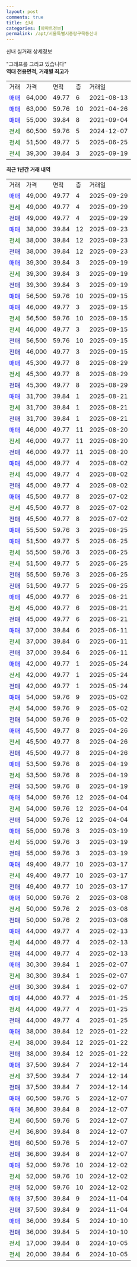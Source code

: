 ```yaml
---
layout: post
comments: true
title: 신내
categories: [아파트정보]
permalink: /apt/서울특별시중랑구묵동신내
---
```


신내 실거래 상세정보

<script type="text/javascript">
  google.charts.load('current', {'packages':['line', 'corechart']});
  google.charts.setOnLoadCallback(drawChart);

  function drawChart() {
    var data = new google.visualization.DataTable();
    data.addColumn('date', '거래일');
    data.addColumn('number', "매매");
    data.addColumn('number', "전세");
    data.addColumn('number', "전매");

    data.addRows([[new Date(Date.parse("2025-09-29")), 49000, null, null], [new Date(Date.parse("2025-09-29")), null, 49000, null], [new Date(Date.parse("2025-09-29")), null, null, 49000], [new Date(Date.parse("2025-09-23")), 38000, null, null], [new Date(Date.parse("2025-09-23")), null, 38000, null], [new Date(Date.parse("2025-09-23")), null, null, 38000], [new Date(Date.parse("2025-09-19")), 39300, null, null], [new Date(Date.parse("2025-09-19")), null, 39300, null], [new Date(Date.parse("2025-09-19")), null, null, 39300], [new Date(Date.parse("2025-09-15")), 56500, null, null], [new Date(Date.parse("2025-09-15")), 46000, null, null], [new Date(Date.parse("2025-09-15")), null, 56500, null], [new Date(Date.parse("2025-09-15")), null, 46000, null], [new Date(Date.parse("2025-09-15")), null, null, 56500], [new Date(Date.parse("2025-09-15")), null, null, 46000], [new Date(Date.parse("2025-08-29")), 45300, null, null], [new Date(Date.parse("2025-08-29")), null, 45300, null], [new Date(Date.parse("2025-08-29")), null, null, 45300], [new Date(Date.parse("2025-08-21")), 31700, null, null], [new Date(Date.parse("2025-08-21")), null, 31700, null], [new Date(Date.parse("2025-08-21")), null, null, 31700], [new Date(Date.parse("2025-08-20")), 46000, null, null], [new Date(Date.parse("2025-08-20")), null, 46000, null], [new Date(Date.parse("2025-08-20")), null, null, 46000], [new Date(Date.parse("2025-08-02")), 45000, null, null], [new Date(Date.parse("2025-08-02")), null, 45000, null], [new Date(Date.parse("2025-08-02")), null, null, 45000], [new Date(Date.parse("2025-07-02")), 45500, null, null], [new Date(Date.parse("2025-07-02")), null, 45500, null], [new Date(Date.parse("2025-07-02")), null, null, 45500], [new Date(Date.parse("2025-06-25")), 55500, null, null], [new Date(Date.parse("2025-06-25")), 51500, null, null], [new Date(Date.parse("2025-06-25")), null, 55500, null], [new Date(Date.parse("2025-06-25")), null, 51500, null], [new Date(Date.parse("2025-06-25")), null, null, 55500], [new Date(Date.parse("2025-06-25")), null, null, 51500], [new Date(Date.parse("2025-06-21")), 45000, null, null], [new Date(Date.parse("2025-06-21")), null, 45000, null], [new Date(Date.parse("2025-06-21")), null, null, 45000], [new Date(Date.parse("2025-06-11")), 37000, null, null], [new Date(Date.parse("2025-06-11")), null, 37000, null], [new Date(Date.parse("2025-06-11")), null, null, 37000], [new Date(Date.parse("2025-05-24")), 42000, null, null], [new Date(Date.parse("2025-05-24")), null, 42000, null], [new Date(Date.parse("2025-05-24")), null, null, 42000], [new Date(Date.parse("2025-05-02")), 54000, null, null], [new Date(Date.parse("2025-05-02")), null, 54000, null], [new Date(Date.parse("2025-05-02")), null, null, 54000], [new Date(Date.parse("2025-04-26")), 45500, null, null], [new Date(Date.parse("2025-04-26")), null, 45500, null], [new Date(Date.parse("2025-04-26")), null, null, 45500], [new Date(Date.parse("2025-04-19")), 53500, null, null], [new Date(Date.parse("2025-04-19")), null, 53500, null], [new Date(Date.parse("2025-04-19")), null, null, 53500], [new Date(Date.parse("2025-04-04")), 54000, null, null], [new Date(Date.parse("2025-04-04")), null, 54000, null], [new Date(Date.parse("2025-04-04")), null, null, 54000], [new Date(Date.parse("2025-03-19")), 55000, null, null], [new Date(Date.parse("2025-03-19")), null, 55000, null], [new Date(Date.parse("2025-03-19")), null, null, 55000], [new Date(Date.parse("2025-03-17")), 49400, null, null], [new Date(Date.parse("2025-03-17")), null, 49400, null], [new Date(Date.parse("2025-03-17")), null, null, 49400], [new Date(Date.parse("2025-03-08")), 50000, null, null], [new Date(Date.parse("2025-03-08")), null, 50000, null], [new Date(Date.parse("2025-03-08")), null, null, 50000], [new Date(Date.parse("2025-02-13")), 44000, null, null], [new Date(Date.parse("2025-02-13")), null, 44000, null], [new Date(Date.parse("2025-02-13")), null, null, 44000], [new Date(Date.parse("2025-02-07")), 30300, null, null], [new Date(Date.parse("2025-02-07")), null, 30300, null], [new Date(Date.parse("2025-02-07")), null, null, 30300], [new Date(Date.parse("2025-01-25")), 44000, null, null], [new Date(Date.parse("2025-01-25")), null, 44000, null], [new Date(Date.parse("2025-01-25")), null, null, 44000], [new Date(Date.parse("2025-01-22")), 38000, null, null], [new Date(Date.parse("2025-01-22")), null, 38000, null], [new Date(Date.parse("2025-01-22")), null, null, 38000], [new Date(Date.parse("2024-12-14")), 37500, null, null], [new Date(Date.parse("2024-12-14")), null, 37500, null], [new Date(Date.parse("2024-12-14")), null, null, 37500], [new Date(Date.parse("2024-12-07")), 60500, null, null], [new Date(Date.parse("2024-12-07")), 36800, null, null], [new Date(Date.parse("2024-12-07")), null, 60500, null], [new Date(Date.parse("2024-12-07")), null, 36800, null], [new Date(Date.parse("2024-12-07")), null, null, 60500], [new Date(Date.parse("2024-12-07")), null, null, 36800], [new Date(Date.parse("2024-12-02")), 52000, null, null], [new Date(Date.parse("2024-12-02")), null, 52000, null], [new Date(Date.parse("2024-12-02")), null, null, 52000], [new Date(Date.parse("2024-11-04")), 37500, null, null], [new Date(Date.parse("2024-11-04")), null, null, 37500], [new Date(Date.parse("2024-10-10")), 36000, null, null], [new Date(Date.parse("2024-10-10")), null, null, 36000], [new Date(Date.parse("2024-10-05")), null, 17000, null], [new Date(Date.parse("2024-10-05")), null, 20000, null]]);

    var options = {
      hAxis: {
        format: 'yyyy/MM/dd'
      },    
      lineWidth: 0,
      pointsVisible: true,    
      title: '최근 1년간 유형별 실거래가 분포',
      legend: { position: 'bottom' }
    };

    var formatter = new google.visualization.NumberFormat({pattern:'###,###'} );
    formatter.format(data, 1);
    formatter.format(data, 2);
    
    setTimeout(function() {
        var chart = new google.visualization.LineChart(document.getElementById('columnchart_material'));
        chart.draw(data, (options));
        document.getElementById('loading').style.display = 'none';
    }, 200);
  }
</script>


<div id="loading" style="z-index:20; display: block; margin-left: 0px">"그래프를 그리고 있습니다"</div>
<div id="columnchart_material" style="width: 95%; margin-left: 0px; display: block"></div>
<!-- contents start -->
<b>역대 전용면적, 거래별 최고가</b>
<table class="sortable">
    <tr>
      <td>거래</td>
      <td>가격</td>
      <td>면적</td>
      <td>층</td>
      <td>거래일</td>
    </tr>
        <tr>
          <td><a style="color: blue">매매</a></td>
          <td>64,000</td>
          <td>49.77</td>
          <td>6</td>
          <td>2021-08-13</td>
        </tr>            <tr>
          <td><a style="color: blue">매매</a></td>
          <td>63,000</td>
          <td>59.76</td>
          <td>10</td>
          <td>2021-04-26</td>
        </tr>            <tr>
          <td><a style="color: blue">매매</a></td>
          <td>55,000</td>
          <td>39.84</td>
          <td>8</td>
          <td>2021-09-04</td>
        </tr>        
        <tr>
              <td><a style="color: darkgreen">전세</a></td>
              <td>60,500</td>
              <td>59.76</td>
              <td>5</td>
              <td>2024-12-07</td>
            </tr>            <tr>
              <td><a style="color: darkgreen">전세</a></td>
              <td>51,500</td>
              <td>49.77</td>
              <td>5</td>
              <td>2025-06-25</td>
            </tr>            <tr>
              <td><a style="color: darkgreen">전세</a></td>
              <td>39,300</td>
              <td>39.84</td>
              <td>3</td>
              <td>2025-09-19</td>
            </tr>        
    
</table>

<b>최근 1년간 거래 내역</b>

<table class="sortable">
    <tr>
      <td>거래</td>
      <td>가격</td>
      <td>면적</td>
      <td>층</td>
      <td>거래일</td>
    </tr>
    <tr>
      <td><a style="color: blue">매매</a></td>
      <td>49,000</td>
      <td>49.77</td>
      <td>4</td>
      <td>2025-09-29</td>
    </tr>          <tr>
      <td><a style="color: darkgreen">전세</a></td>
      <td>49,000</td>
      <td>49.77</td>
      <td>4</td>
      <td>2025-09-29</td>
    </tr>          <tr>
      <td><a style="color: darkblue">전매</a></td>
      <td>49,000</td>
      <td>49.77</td>
      <td>4</td>
      <td>2025-09-29</td>
    </tr>          <tr>
      <td><a style="color: blue">매매</a></td>
      <td>38,000</td>
      <td>39.84</td>
      <td>12</td>
      <td>2025-09-23</td>
    </tr>          <tr>
      <td><a style="color: darkgreen">전세</a></td>
      <td>38,000</td>
      <td>39.84</td>
      <td>12</td>
      <td>2025-09-23</td>
    </tr>          <tr>
      <td><a style="color: darkblue">전매</a></td>
      <td>38,000</td>
      <td>39.84</td>
      <td>12</td>
      <td>2025-09-23</td>
    </tr>          <tr>
      <td><a style="color: blue">매매</a></td>
      <td>39,300</td>
      <td>39.84</td>
      <td>3</td>
      <td>2025-09-19</td>
    </tr>          <tr>
      <td><a style="color: darkgreen">전세</a></td>
      <td>39,300</td>
      <td>39.84</td>
      <td>3</td>
      <td>2025-09-19</td>
    </tr>          <tr>
      <td><a style="color: darkblue">전매</a></td>
      <td>39,300</td>
      <td>39.84</td>
      <td>3</td>
      <td>2025-09-19</td>
    </tr>          <tr>
      <td><a style="color: blue">매매</a></td>
      <td>56,500</td>
      <td>59.76</td>
      <td>10</td>
      <td>2025-09-15</td>
    </tr>          <tr>
      <td><a style="color: blue">매매</a></td>
      <td>46,000</td>
      <td>49.77</td>
      <td>3</td>
      <td>2025-09-15</td>
    </tr>          <tr>
      <td><a style="color: darkgreen">전세</a></td>
      <td>56,500</td>
      <td>59.76</td>
      <td>10</td>
      <td>2025-09-15</td>
    </tr>          <tr>
      <td><a style="color: darkgreen">전세</a></td>
      <td>46,000</td>
      <td>49.77</td>
      <td>3</td>
      <td>2025-09-15</td>
    </tr>          <tr>
      <td><a style="color: darkblue">전매</a></td>
      <td>56,500</td>
      <td>59.76</td>
      <td>10</td>
      <td>2025-09-15</td>
    </tr>          <tr>
      <td><a style="color: darkblue">전매</a></td>
      <td>46,000</td>
      <td>49.77</td>
      <td>3</td>
      <td>2025-09-15</td>
    </tr>          <tr>
      <td><a style="color: blue">매매</a></td>
      <td>45,300</td>
      <td>49.77</td>
      <td>8</td>
      <td>2025-08-29</td>
    </tr>          <tr>
      <td><a style="color: darkgreen">전세</a></td>
      <td>45,300</td>
      <td>49.77</td>
      <td>8</td>
      <td>2025-08-29</td>
    </tr>          <tr>
      <td><a style="color: darkblue">전매</a></td>
      <td>45,300</td>
      <td>49.77</td>
      <td>8</td>
      <td>2025-08-29</td>
    </tr>          <tr>
      <td><a style="color: blue">매매</a></td>
      <td>31,700</td>
      <td>39.84</td>
      <td>1</td>
      <td>2025-08-21</td>
    </tr>          <tr>
      <td><a style="color: darkgreen">전세</a></td>
      <td>31,700</td>
      <td>39.84</td>
      <td>1</td>
      <td>2025-08-21</td>
    </tr>          <tr>
      <td><a style="color: darkblue">전매</a></td>
      <td>31,700</td>
      <td>39.84</td>
      <td>1</td>
      <td>2025-08-21</td>
    </tr>          <tr>
      <td><a style="color: blue">매매</a></td>
      <td>46,000</td>
      <td>49.77</td>
      <td>11</td>
      <td>2025-08-20</td>
    </tr>          <tr>
      <td><a style="color: darkgreen">전세</a></td>
      <td>46,000</td>
      <td>49.77</td>
      <td>11</td>
      <td>2025-08-20</td>
    </tr>          <tr>
      <td><a style="color: darkblue">전매</a></td>
      <td>46,000</td>
      <td>49.77</td>
      <td>11</td>
      <td>2025-08-20</td>
    </tr>          <tr>
      <td><a style="color: blue">매매</a></td>
      <td>45,000</td>
      <td>49.77</td>
      <td>4</td>
      <td>2025-08-02</td>
    </tr>          <tr>
      <td><a style="color: darkgreen">전세</a></td>
      <td>45,000</td>
      <td>49.77</td>
      <td>4</td>
      <td>2025-08-02</td>
    </tr>          <tr>
      <td><a style="color: darkblue">전매</a></td>
      <td>45,000</td>
      <td>49.77</td>
      <td>4</td>
      <td>2025-08-02</td>
    </tr>          <tr>
      <td><a style="color: blue">매매</a></td>
      <td>45,500</td>
      <td>49.77</td>
      <td>8</td>
      <td>2025-07-02</td>
    </tr>          <tr>
      <td><a style="color: darkgreen">전세</a></td>
      <td>45,500</td>
      <td>49.77</td>
      <td>8</td>
      <td>2025-07-02</td>
    </tr>          <tr>
      <td><a style="color: darkblue">전매</a></td>
      <td>45,500</td>
      <td>49.77</td>
      <td>8</td>
      <td>2025-07-02</td>
    </tr>          <tr>
      <td><a style="color: blue">매매</a></td>
      <td>55,500</td>
      <td>59.76</td>
      <td>3</td>
      <td>2025-06-25</td>
    </tr>          <tr>
      <td><a style="color: blue">매매</a></td>
      <td>51,500</td>
      <td>49.77</td>
      <td>5</td>
      <td>2025-06-25</td>
    </tr>          <tr>
      <td><a style="color: darkgreen">전세</a></td>
      <td>55,500</td>
      <td>59.76</td>
      <td>3</td>
      <td>2025-06-25</td>
    </tr>          <tr>
      <td><a style="color: darkgreen">전세</a></td>
      <td>51,500</td>
      <td>49.77</td>
      <td>5</td>
      <td>2025-06-25</td>
    </tr>          <tr>
      <td><a style="color: darkblue">전매</a></td>
      <td>55,500</td>
      <td>59.76</td>
      <td>3</td>
      <td>2025-06-25</td>
    </tr>          <tr>
      <td><a style="color: darkblue">전매</a></td>
      <td>51,500</td>
      <td>49.77</td>
      <td>5</td>
      <td>2025-06-25</td>
    </tr>          <tr>
      <td><a style="color: blue">매매</a></td>
      <td>45,000</td>
      <td>49.77</td>
      <td>6</td>
      <td>2025-06-21</td>
    </tr>          <tr>
      <td><a style="color: darkgreen">전세</a></td>
      <td>45,000</td>
      <td>49.77</td>
      <td>6</td>
      <td>2025-06-21</td>
    </tr>          <tr>
      <td><a style="color: darkblue">전매</a></td>
      <td>45,000</td>
      <td>49.77</td>
      <td>6</td>
      <td>2025-06-21</td>
    </tr>          <tr>
      <td><a style="color: blue">매매</a></td>
      <td>37,000</td>
      <td>39.84</td>
      <td>6</td>
      <td>2025-06-11</td>
    </tr>          <tr>
      <td><a style="color: darkgreen">전세</a></td>
      <td>37,000</td>
      <td>39.84</td>
      <td>6</td>
      <td>2025-06-11</td>
    </tr>          <tr>
      <td><a style="color: darkblue">전매</a></td>
      <td>37,000</td>
      <td>39.84</td>
      <td>6</td>
      <td>2025-06-11</td>
    </tr>          <tr>
      <td><a style="color: blue">매매</a></td>
      <td>42,000</td>
      <td>49.77</td>
      <td>1</td>
      <td>2025-05-24</td>
    </tr>          <tr>
      <td><a style="color: darkgreen">전세</a></td>
      <td>42,000</td>
      <td>49.77</td>
      <td>1</td>
      <td>2025-05-24</td>
    </tr>          <tr>
      <td><a style="color: darkblue">전매</a></td>
      <td>42,000</td>
      <td>49.77</td>
      <td>1</td>
      <td>2025-05-24</td>
    </tr>          <tr>
      <td><a style="color: blue">매매</a></td>
      <td>54,000</td>
      <td>59.76</td>
      <td>9</td>
      <td>2025-05-02</td>
    </tr>          <tr>
      <td><a style="color: darkgreen">전세</a></td>
      <td>54,000</td>
      <td>59.76</td>
      <td>9</td>
      <td>2025-05-02</td>
    </tr>          <tr>
      <td><a style="color: darkblue">전매</a></td>
      <td>54,000</td>
      <td>59.76</td>
      <td>9</td>
      <td>2025-05-02</td>
    </tr>          <tr>
      <td><a style="color: blue">매매</a></td>
      <td>45,500</td>
      <td>49.77</td>
      <td>8</td>
      <td>2025-04-26</td>
    </tr>          <tr>
      <td><a style="color: darkgreen">전세</a></td>
      <td>45,500</td>
      <td>49.77</td>
      <td>8</td>
      <td>2025-04-26</td>
    </tr>          <tr>
      <td><a style="color: darkblue">전매</a></td>
      <td>45,500</td>
      <td>49.77</td>
      <td>8</td>
      <td>2025-04-26</td>
    </tr>          <tr>
      <td><a style="color: blue">매매</a></td>
      <td>53,500</td>
      <td>59.76</td>
      <td>8</td>
      <td>2025-04-19</td>
    </tr>          <tr>
      <td><a style="color: darkgreen">전세</a></td>
      <td>53,500</td>
      <td>59.76</td>
      <td>8</td>
      <td>2025-04-19</td>
    </tr>          <tr>
      <td><a style="color: darkblue">전매</a></td>
      <td>53,500</td>
      <td>59.76</td>
      <td>8</td>
      <td>2025-04-19</td>
    </tr>          <tr>
      <td><a style="color: blue">매매</a></td>
      <td>54,000</td>
      <td>59.76</td>
      <td>12</td>
      <td>2025-04-04</td>
    </tr>          <tr>
      <td><a style="color: darkgreen">전세</a></td>
      <td>54,000</td>
      <td>59.76</td>
      <td>12</td>
      <td>2025-04-04</td>
    </tr>          <tr>
      <td><a style="color: darkblue">전매</a></td>
      <td>54,000</td>
      <td>59.76</td>
      <td>12</td>
      <td>2025-04-04</td>
    </tr>          <tr>
      <td><a style="color: blue">매매</a></td>
      <td>55,000</td>
      <td>59.76</td>
      <td>3</td>
      <td>2025-03-19</td>
    </tr>          <tr>
      <td><a style="color: darkgreen">전세</a></td>
      <td>55,000</td>
      <td>59.76</td>
      <td>3</td>
      <td>2025-03-19</td>
    </tr>          <tr>
      <td><a style="color: darkblue">전매</a></td>
      <td>55,000</td>
      <td>59.76</td>
      <td>3</td>
      <td>2025-03-19</td>
    </tr>          <tr>
      <td><a style="color: blue">매매</a></td>
      <td>49,400</td>
      <td>49.77</td>
      <td>10</td>
      <td>2025-03-17</td>
    </tr>          <tr>
      <td><a style="color: darkgreen">전세</a></td>
      <td>49,400</td>
      <td>49.77</td>
      <td>10</td>
      <td>2025-03-17</td>
    </tr>          <tr>
      <td><a style="color: darkblue">전매</a></td>
      <td>49,400</td>
      <td>49.77</td>
      <td>10</td>
      <td>2025-03-17</td>
    </tr>          <tr>
      <td><a style="color: blue">매매</a></td>
      <td>50,000</td>
      <td>59.76</td>
      <td>2</td>
      <td>2025-03-08</td>
    </tr>          <tr>
      <td><a style="color: darkgreen">전세</a></td>
      <td>50,000</td>
      <td>59.76</td>
      <td>2</td>
      <td>2025-03-08</td>
    </tr>          <tr>
      <td><a style="color: darkblue">전매</a></td>
      <td>50,000</td>
      <td>59.76</td>
      <td>2</td>
      <td>2025-03-08</td>
    </tr>          <tr>
      <td><a style="color: blue">매매</a></td>
      <td>44,000</td>
      <td>49.77</td>
      <td>4</td>
      <td>2025-02-13</td>
    </tr>          <tr>
      <td><a style="color: darkgreen">전세</a></td>
      <td>44,000</td>
      <td>49.77</td>
      <td>4</td>
      <td>2025-02-13</td>
    </tr>          <tr>
      <td><a style="color: darkblue">전매</a></td>
      <td>44,000</td>
      <td>49.77</td>
      <td>4</td>
      <td>2025-02-13</td>
    </tr>          <tr>
      <td><a style="color: blue">매매</a></td>
      <td>30,300</td>
      <td>39.84</td>
      <td>1</td>
      <td>2025-02-07</td>
    </tr>          <tr>
      <td><a style="color: darkgreen">전세</a></td>
      <td>30,300</td>
      <td>39.84</td>
      <td>1</td>
      <td>2025-02-07</td>
    </tr>          <tr>
      <td><a style="color: darkblue">전매</a></td>
      <td>30,300</td>
      <td>39.84</td>
      <td>1</td>
      <td>2025-02-07</td>
    </tr>          <tr>
      <td><a style="color: blue">매매</a></td>
      <td>44,000</td>
      <td>49.77</td>
      <td>4</td>
      <td>2025-01-25</td>
    </tr>          <tr>
      <td><a style="color: darkgreen">전세</a></td>
      <td>44,000</td>
      <td>49.77</td>
      <td>4</td>
      <td>2025-01-25</td>
    </tr>          <tr>
      <td><a style="color: darkblue">전매</a></td>
      <td>44,000</td>
      <td>49.77</td>
      <td>4</td>
      <td>2025-01-25</td>
    </tr>          <tr>
      <td><a style="color: blue">매매</a></td>
      <td>38,000</td>
      <td>39.84</td>
      <td>12</td>
      <td>2025-01-22</td>
    </tr>          <tr>
      <td><a style="color: darkgreen">전세</a></td>
      <td>38,000</td>
      <td>39.84</td>
      <td>12</td>
      <td>2025-01-22</td>
    </tr>          <tr>
      <td><a style="color: darkblue">전매</a></td>
      <td>38,000</td>
      <td>39.84</td>
      <td>12</td>
      <td>2025-01-22</td>
    </tr>          <tr>
      <td><a style="color: blue">매매</a></td>
      <td>37,500</td>
      <td>39.84</td>
      <td>7</td>
      <td>2024-12-14</td>
    </tr>          <tr>
      <td><a style="color: darkgreen">전세</a></td>
      <td>37,500</td>
      <td>39.84</td>
      <td>7</td>
      <td>2024-12-14</td>
    </tr>          <tr>
      <td><a style="color: darkblue">전매</a></td>
      <td>37,500</td>
      <td>39.84</td>
      <td>7</td>
      <td>2024-12-14</td>
    </tr>          <tr>
      <td><a style="color: blue">매매</a></td>
      <td>60,500</td>
      <td>59.76</td>
      <td>5</td>
      <td>2024-12-07</td>
    </tr>          <tr>
      <td><a style="color: blue">매매</a></td>
      <td>36,800</td>
      <td>39.84</td>
      <td>8</td>
      <td>2024-12-07</td>
    </tr>          <tr>
      <td><a style="color: darkgreen">전세</a></td>
      <td>60,500</td>
      <td>59.76</td>
      <td>5</td>
      <td>2024-12-07</td>
    </tr>          <tr>
      <td><a style="color: darkgreen">전세</a></td>
      <td>36,800</td>
      <td>39.84</td>
      <td>8</td>
      <td>2024-12-07</td>
    </tr>          <tr>
      <td><a style="color: darkblue">전매</a></td>
      <td>60,500</td>
      <td>59.76</td>
      <td>5</td>
      <td>2024-12-07</td>
    </tr>          <tr>
      <td><a style="color: darkblue">전매</a></td>
      <td>36,800</td>
      <td>39.84</td>
      <td>8</td>
      <td>2024-12-07</td>
    </tr>          <tr>
      <td><a style="color: blue">매매</a></td>
      <td>52,000</td>
      <td>59.76</td>
      <td>10</td>
      <td>2024-12-02</td>
    </tr>          <tr>
      <td><a style="color: darkgreen">전세</a></td>
      <td>52,000</td>
      <td>59.76</td>
      <td>10</td>
      <td>2024-12-02</td>
    </tr>          <tr>
      <td><a style="color: darkblue">전매</a></td>
      <td>52,000</td>
      <td>59.76</td>
      <td>10</td>
      <td>2024-12-02</td>
    </tr>          <tr>
      <td><a style="color: blue">매매</a></td>
      <td>37,500</td>
      <td>39.84</td>
      <td>9</td>
      <td>2024-11-04</td>
    </tr>          <tr>
      <td><a style="color: darkblue">전매</a></td>
      <td>37,500</td>
      <td>39.84</td>
      <td>9</td>
      <td>2024-11-04</td>
    </tr>          <tr>
      <td><a style="color: blue">매매</a></td>
      <td>36,000</td>
      <td>39.84</td>
      <td>5</td>
      <td>2024-10-10</td>
    </tr>          <tr>
      <td><a style="color: darkblue">전매</a></td>
      <td>36,000</td>
      <td>39.84</td>
      <td>5</td>
      <td>2024-10-10</td>
    </tr>          <tr>
      <td><a style="color: darkgreen">전세</a></td>
      <td>17,000</td>
      <td>39.84</td>
      <td>8</td>
      <td>2024-10-05</td>
    </tr>          <tr>
      <td><a style="color: darkgreen">전세</a></td>
      <td>20,000</td>
      <td>39.84</td>
      <td>6</td>
      <td>2024-10-05</td>
    </tr>      </table>
<!-- contents end -->    

